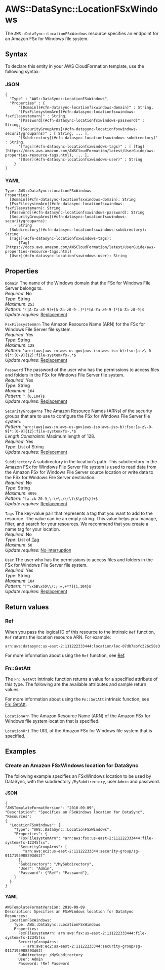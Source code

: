 # AWS::DataSync::LocationFSxWindows<a name="aws-resource-datasync-locationfsxwindows"></a>

The `AWS::DataSync::LocationFSxWindows` resource specifies an endpoint for an Amazon FSx for Windows file system\.

## Syntax<a name="aws-resource-datasync-locationfsxwindows-syntax"></a>

To declare this entity in your AWS CloudFormation template, use the following syntax:

### JSON<a name="aws-resource-datasync-locationfsxwindows-syntax.json"></a>

```
{
  "Type" : "AWS::DataSync::LocationFSxWindows",
  "Properties" : {
      "[Domain](#cfn-datasync-locationfsxwindows-domain)" : String,
      "[FsxFilesystemArn](#cfn-datasync-locationfsxwindows-fsxfilesystemarn)" : String,
      "[Password](#cfn-datasync-locationfsxwindows-password)" : String,
      "[SecurityGroupArns](#cfn-datasync-locationfsxwindows-securitygrouparns)" : [ String, ... ],
      "[Subdirectory](#cfn-datasync-locationfsxwindows-subdirectory)" : String,
      "[Tags](#cfn-datasync-locationfsxwindows-tags)" : [ [Tag](https://docs.aws.amazon.com/AWSCloudFormation/latest/UserGuide/aws-properties-resource-tags.html), ... ],
      "[User](#cfn-datasync-locationfsxwindows-user)" : String
    }
}
```

### YAML<a name="aws-resource-datasync-locationfsxwindows-syntax.yaml"></a>

```
Type: AWS::DataSync::LocationFSxWindows
Properties: 
  [Domain](#cfn-datasync-locationfsxwindows-domain): String
  [FsxFilesystemArn](#cfn-datasync-locationfsxwindows-fsxfilesystemarn): String
  [Password](#cfn-datasync-locationfsxwindows-password): String
  [SecurityGroupArns](#cfn-datasync-locationfsxwindows-securitygrouparns): 
    - String
  [Subdirectory](#cfn-datasync-locationfsxwindows-subdirectory): String
  [Tags](#cfn-datasync-locationfsxwindows-tags): 
    - [Tag](https://docs.aws.amazon.com/AWSCloudFormation/latest/UserGuide/aws-properties-resource-tags.html)
  [User](#cfn-datasync-locationfsxwindows-user): String
```

## Properties<a name="aws-resource-datasync-locationfsxwindows-properties"></a>

`Domain`  <a name="cfn-datasync-locationfsxwindows-domain"></a>
The name of the Windows domain that the FSx for Windows File Server belongs to\.  
*Required*: No  
*Type*: String  
*Maximum*: `253`  
*Pattern*: `^([A-Za-z0-9]+[A-Za-z0-9-.]*)*[A-Za-z0-9-]*[A-Za-z0-9]$`  
*Update requires*: [Replacement](https://docs.aws.amazon.com/AWSCloudFormation/latest/UserGuide/using-cfn-updating-stacks-update-behaviors.html#update-replacement)

`FsxFilesystemArn`  <a name="cfn-datasync-locationfsxwindows-fsxfilesystemarn"></a>
The Amazon Resource Name \(ARN\) for the FSx for Windows File Server file system\.  
*Required*: Yes  
*Type*: String  
*Maximum*: `128`  
*Pattern*: `^arn:(aws|aws-cn|aws-us-gov|aws-iso|aws-iso-b):fsx:[a-z\-0-9]*:[0-9]{12}:file-system/fs-.*$`  
*Update requires*: [Replacement](https://docs.aws.amazon.com/AWSCloudFormation/latest/UserGuide/using-cfn-updating-stacks-update-behaviors.html#update-replacement)

`Password`  <a name="cfn-datasync-locationfsxwindows-password"></a>
The password of the user who has the permissions to access files and folders in the FSx for Windows File Server file system\.  
*Required*: Yes  
*Type*: String  
*Maximum*: `104`  
*Pattern*: `^.{0,104}$`  
*Update requires*: [Replacement](https://docs.aws.amazon.com/AWSCloudFormation/latest/UserGuide/using-cfn-updating-stacks-update-behaviors.html#update-replacement)

`SecurityGroupArns`  <a name="cfn-datasync-locationfsxwindows-securitygrouparns"></a>
The Amazon Resource Names \(ARNs\) of the security groups that are to use to configure the FSx for Windows File Server file system\.  
*Pattern*: `^arn:(aws|aws-cn|aws-us-gov|aws-iso|aws-iso-b):fsx:[a-z\-0-9]*:[0-9]{12}:file-system/fs-.*$`  
*Length Constraints*: Maximum length of 128\.  
*Required*: Yes  
*Type*: List of String  
*Update requires*: [Replacement](https://docs.aws.amazon.com/AWSCloudFormation/latest/UserGuide/using-cfn-updating-stacks-update-behaviors.html#update-replacement)

`Subdirectory`  <a name="cfn-datasync-locationfsxwindows-subdirectory"></a>
A subdirectory in the location’s path\. This subdirectory in the Amazon FSx for Windows File Server file system is used to read data from the Amazon FSx for Windows File Server source location or write data to the FSx for Windows File Server destination\.  
*Required*: No  
*Type*: String  
*Maximum*: `4096`  
*Pattern*: `^[a-zA-Z0-9_\-\+\./\(\)\$\p{Zs}]+$`  
*Update requires*: [Replacement](https://docs.aws.amazon.com/AWSCloudFormation/latest/UserGuide/using-cfn-updating-stacks-update-behaviors.html#update-replacement)

`Tags`  <a name="cfn-datasync-locationfsxwindows-tags"></a>
The key\-value pair that represents a tag that you want to add to the resource\. The value can be an empty string\. This value helps you manage, filter, and search for your resources\. We recommend that you create a name tag for your location\.  
*Required*: No  
*Type*: List of [Tag](https://docs.aws.amazon.com/AWSCloudFormation/latest/UserGuide/aws-properties-resource-tags.html)  
*Maximum*: `50`  
*Update requires*: [No interruption](https://docs.aws.amazon.com/AWSCloudFormation/latest/UserGuide/using-cfn-updating-stacks-update-behaviors.html#update-no-interrupt)

`User`  <a name="cfn-datasync-locationfsxwindows-user"></a>
The user who has the permissions to access files and folders in the FSx for Windows File Server file system\.  
*Required*: Yes  
*Type*: String  
*Maximum*: `104`  
*Pattern*: `^[^\x5B\x5D\\/:;|=,+*?]{1,104}$`  
*Update requires*: [Replacement](https://docs.aws.amazon.com/AWSCloudFormation/latest/UserGuide/using-cfn-updating-stacks-update-behaviors.html#update-replacement)

## Return values<a name="aws-resource-datasync-locationfsxwindows-return-values"></a>

### Ref<a name="aws-resource-datasync-locationfsxwindows-return-values-ref"></a>

When you pass the logical ID of this resource to the intrinsic `Ref` function, `Ref` returns the location resource ARN\. For example:

`arn:aws:datasync:us-east-2:111222333444:location/loc-07db7abfc326c50s3`

For more information about using the `Ref` function, see [Ref](https://docs.aws.amazon.com/AWSCloudFormation/latest/UserGuide/intrinsic-function-reference-ref.html)\.

### Fn::GetAtt<a name="aws-resource-datasync-locationfsxwindows-return-values-fn--getatt"></a>

The `Fn::GetAtt` intrinsic function returns a value for a specified attribute of this type\. The following are the available attributes and sample return values\.

For more information about using the `Fn::GetAtt` intrinsic function, see [Fn::GetAtt](https://docs.aws.amazon.com/AWSCloudFormation/latest/UserGuide/intrinsic-function-reference-getatt.html)\.

#### <a name="aws-resource-datasync-locationfsxwindows-return-values-fn--getatt-fn--getatt"></a>

`LocationArn`  <a name="LocationArn-fn::getatt"></a>
The Amazon Resource Name \(ARN\) of the Amazon FSx for Windows file system location that is specified\. 

`LocationUri`  <a name="LocationUri-fn::getatt"></a>
The URL of the Amazon FSx for Windows file system that is specified\.

## Examples<a name="aws-resource-datasync-locationfsxwindows--examples"></a>



### Create an Amazon FSxWindows location for DataSync<a name="aws-resource-datasync-locationfsxwindows--examples--Create_an_Amazon_FSxWindows_location_for_DataSync"></a>

The following example specifies an FSxWindows location to be used by DataSync, with the subdirectory `/MySubdirectory`, user `Admin` and password\.

#### JSON<a name="aws-resource-datasync-locationfsxwindows--examples--Create_an_Amazon_FSxWindows_location_for_DataSync--json"></a>

```
{
"AWSTemplateFormatVersion": "2010-09-09",
"Description": "Specifies an FSxWindows location for DataSync",
"Resources": 
{
  "LocationFSxWindows": {
    "Type": "AWS::DataSync::LocationFSxWindows",
    "Properties": {
      "FsxFilesystemArn": "arn:aws:fsx:us-east-2:111222333444:file-system/fs-12345fsx",
      "SecurityGroupArns": [
        "arn:aws:ec2:us-east-2:11122233344:security-group/sg-0117195988293d62f"
      ],
      "Subdirectory": "/MySubdirectory",
      "User": "Admin",
      "Password": {"Ref": "Password"},
    }
  }
}
```

#### YAML<a name="aws-resource-datasync-locationfsxwindows--examples--Create_an_Amazon_FSxWindows_location_for_DataSync--yaml"></a>

```
AWSTemplateFormatVersion: 2010-09-09
Description: Specifies an FSxWindows location for DataSync
Resources:
  LocationFSxWindows:
    Type: AWS::DataSync::LocationFSxWindows
    Properties: 
      FsxFilesystemArn: arn:aws:fsx:us-east-2:111222333444:file-system/fs-12345fsx
      SecurityGroupArns: 
        - arn:aws:ec2:us-east-2:11122233344:security-group/sg-0117195988293d62f
      Subdirectory: /MySubdirectory
      User: Admin
      Password: !Ref Password
```